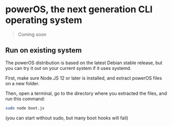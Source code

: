 # powerOS, the next generation CLI operating system
> Coming soon

## Run on existing system
The powerOS distribution is based on the latest Debian stable release, but you can try it out on your current system if it uses systemd.

First, make sure Node.JS 12 or later is installed, and extract powerOS files on a new folder.

Then, open a terminal, go to the directory where you extracted the files, and run this command:
```bash
sudo node boot.js
```
(you can start without sudo, but many boot hooks will fail)